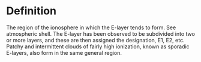 # Definition

The region of the ionosphere in which the E-layer tends to form. See
atmospheric shell. The E-layer has been observed to be subdivided into
two or more layers, and these are then assigned the designation, E1, E2,
etc. Patchy and intermittent clouds of fairly high ionization, known as
sporadic E-layers, also form in the same general region.
